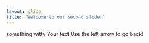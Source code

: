 ```yaml
---
layout: slide
title: "Welcome to our second slide!"
---
```

something witty
Your text
Use the left arrow to go back!
